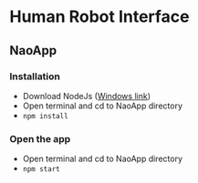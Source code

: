 # Human Robot Interface

## NaoApp

### Installation
- Download NodeJs ([Windows link](https://nodejs.org/dist/v14.15.1/node-v14.15.1-x64.msi))
- Open terminal and cd to NaoApp directory
- `npm install`

### Open the app
- Open terminal and cd to NaoApp directory
- `npm start`
